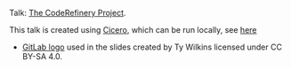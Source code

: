 Talk: [The CodeRefinery
Project](http://cicero.xyz/v2/remark/github/coderefinery/talk-intro/master/talk.md/).

This talk is created using [Cicero](http://cicero.xyz/), which can be run
locally, see [here](https://github.com/bast/cicero)

- [GitLab logo](https://about.gitlab.com/2015/07/03/our-new-logo/) used in the
  slides created by Ty Wilkins licensed under CC BY-SA 4.0.

